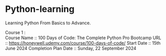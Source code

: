 # Python-learning
Learning Python From Basics to Advance. 

Course 1 :    
    Course Name :: 100 Days of Code: The Complete Python Pro Bootcamp
    URL :: https://honeywell.udemy.com/course/100-days-of-code/
    Start Date :: 15th June 2024
    Completion Plan Date :: Sunday, 22 September 2024
            
